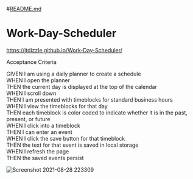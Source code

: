 #[README.md](https://github.com/jtdizzle/Work-Day-Scheduler/files/7071804/README.md)  
# Work-Day-Scheduler
https://jtdizzle.github.io/Work-Day-Scheduler/  

Acceptance Criteria

GIVEN I am using a daily planner to create a schedule  
WHEN I open the planner  
THEN the current day is displayed at the top of the calendar  
WHEN I scroll down  
THEN I am presented with timeblocks for standard business hours  
WHEN I view the timeblocks for that day  
THEN each timeblock is color coded to indicate whether it is in the past, present, or future  
WHEN I click into a timeblock  
THEN I can enter an event  
WHEN I click the save button for that timeblock  
THEN the text for that event is saved in local storage  
WHEN I refresh the page  
THEN the saved events persist    

![Screenshot 2021-08-28 223309](https://user-images.githubusercontent.com/87590712/131236291-f4916f01-ab10-40a8-92fc-01c2c0d8a2c9.png)
